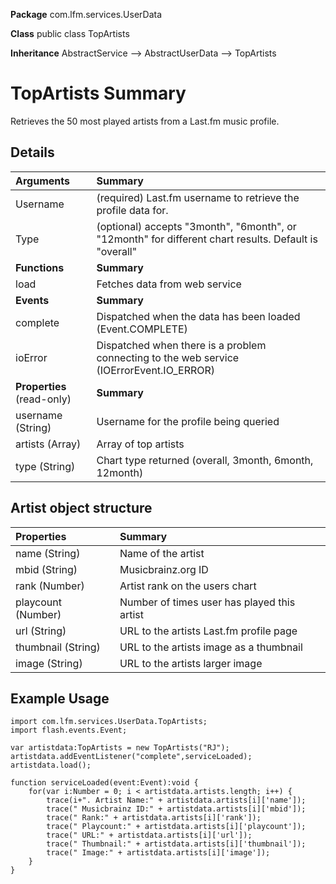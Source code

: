 **Package**      com.lfm.services.UserData

**Class**        public class TopArtists

**Inheritance**  AbstractService --> AbstractUserData --> TopArtists


# TopArtists Summary #

Retrieves the 50 most played artists from a Last.fm music profile.


## Details ##

| **Arguments** | **Summary** |
|:--------------|:------------|
| Username      | (required) Last.fm username to retrieve the profile data for. |
| Type          | (optional) accepts "3month", "6month", or "12month" for different chart results. Default is "overall" |
| **Functions** | **Summary** |
| load          | Fetches data from web service |
| **Events**    | **Summary** |
| complete      | Dispatched when the data has been loaded (Event.COMPLETE) |
| ioError       | Dispatched when there is a problem connecting to the web service (IOErrorEvent.IO\_ERROR) |
| **Properties** (read-only) | **Summary** |
| username (String) | Username for the profile being queried |
| artists (Array) | Array of top artists |
| type (String) | Chart type returned (overall, 3month, 6month, 12month) |

## Artist object structure ##

| **Properties** | **Summary** |
|:---------------|:------------|
| name (String)  | Name of the artist |
| mbid (String)  | Musicbrainz.org ID |
| rank (Number)  | Artist rank on the users chart |
| playcount (Number) | Number of times user has played this artist |
| url (String)   | URL to the artists Last.fm profile page |
| thumbnail (String) | URL to the artists image as a thumbnail |
| image (String) | URL to the artists larger image |

## Example Usage ##

```
import com.lfm.services.UserData.TopArtists;
import flash.events.Event;

var artistdata:TopArtists = new TopArtists("RJ");
artistdata.addEventListener("complete",serviceLoaded);
artistdata.load();

function serviceLoaded(event:Event):void {
    for(var i:Number = 0; i < artistdata.artists.length; i++) {
        trace(i+". Artist Name:" + artistdata.artists[i]['name']);
        trace(" Musicbrainz ID:" + artistdata.artists[i]['mbid']);
        trace(" Rank:" + artistdata.artists[i]['rank']);
        trace(" Playcount:" + artistdata.artists[i]['playcount']);
        trace(" URL:" + artistdata.artists[i]['url']);
        trace(" Thumbnail:" + artistdata.artists[i]['thumbnail']);
        trace(" Image:" + artistdata.artists[i]['image']);
    }
}
```
